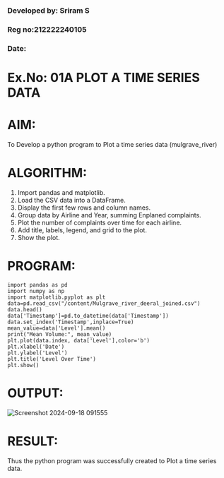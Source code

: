 ### Developed by: Sriram S
### Reg no:212222240105
###  Date: 
# Ex.No: 01A PLOT A TIME SERIES DATA

# AIM:
To Develop a python program to Plot a time series data (mulgrave_river)
# ALGORITHM:
1. Import pandas and matplotlib.
2. Load the CSV data into a DataFrame.
3. Display the first few rows and column names.
4. Group data by Airline and Year, summing Enplaned complaints.
5. Plot the number of complaints over time for each airline.
6. Add title, labels, legend, and grid to the plot.
7. Show the plot.
# PROGRAM:

```
import pandas as pd
import numpy as np
import matplotlib.pyplot as plt
data=pd.read_csv("/content/Mulgrave_river_deeral_joined.csv")
data.head()
data['Timestamp']=pd.to_datetime(data['Timestamp'])
data.set_index('Timestamp',inplace=True)
mean_value=data['Level'].mean()
print("Mean Volume:", mean_value)
plt.plot(data.index, data['Level'],color='b')
plt.xlabel('Date')
plt.ylabel('Level')
plt.title('Level Over Time')
plt.show()
```


# OUTPUT:

![Screenshot 2024-09-18 091555](https://github.com/user-attachments/assets/9a5a9187-ff58-44ca-ae53-3ad502e71faf)


# RESULT:
Thus the python program was successfully created to Plot a time series data.
